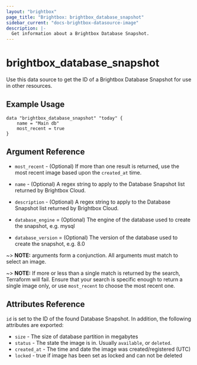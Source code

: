 ```yaml
---
layout: "brightbox"
page_title: "Brightbox: brightbox_database_snapshot"
sidebar_current: "docs-brightbox-datasource-image"
description: |-
  Get information about a Brightbox Database Snapshot.
---
```


# brightbox\_database\_snapshot

Use this data source to get the ID of a Brightbox Database Snapshot for
use in other resources.

## Example Usage

```hcl
data "brightbox_database_snapshot" "today" {
	name = "Main db"
	most_recent = true
}
```

## Argument Reference

* `most_recent` - (Optional) If more than one result is returned, use
the most recent image based upon the `created_at` time.

* `name` - (Optional) A regex string to apply to the Database Snapshot
list returned by Brightbox Cloud.

* `description` - (Optional) A regex string to apply to the Database
Snapshot list returned by Brightbox Cloud.

* `database_engine` = (Optional) The engine of the database used to create the snapshot, e.g. mysql

* `database_version` = (Optional) The version of the database used to create the snapshot, e.g. 8.0

~> **NOTE:** arguments form a conjunction. All arguments must match to
select an image.

~> **NOTE:** If more or less than a single match is returned by the
search, Terraform will fail. Ensure that your search is specific enough
to return a single image only, or use `most_recent` to choose the most
recent one.

## Attributes Reference

`id` is set to the ID of the found Database Snapshot. In addition, the following attributes are exported:

* `size` - The size of database partition in megabytes
* `status` - The state the image is in. Usually `available`, or `deleted`.
* `created_at` - The time and date the image was created/registered (UTC)
* `locked` - true if image has been set as locked and can not be deleted
